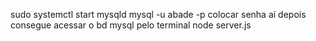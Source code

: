 sudo systemctl start mysqld
mysql -u abade -p
colocar senha
aí depois consegue acessar o bd mysql pelo terminal
node server.js
